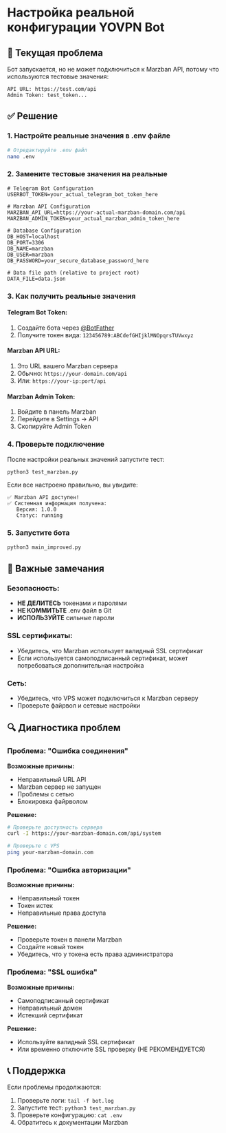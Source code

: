 # Настройка реальной конфигурации YOVPN Bot

## 🔧 Текущая проблема

Бот запускается, но не может подключиться к Marzban API, потому что используются тестовые значения:

```
API URL: https://test.com/api
Admin Token: test_token...
```

## ✅ Решение

### 1. Настройте реальные значения в .env файле

```bash
# Отредактируйте .env файл
nano .env
```

### 2. Замените тестовые значения на реальные

```env
# Telegram Bot Configuration
USERBOT_TOKEN=your_actual_telegram_bot_token_here

# Marzban API Configuration
MARZBAN_API_URL=https://your-actual-marzban-domain.com/api
MARZBAN_ADMIN_TOKEN=your_actual_marzban_admin_token_here

# Database Configuration
DB_HOST=localhost
DB_PORT=3306
DB_NAME=marzban
DB_USER=marzban
DB_PASSWORD=your_secure_database_password_here

# Data file path (relative to project root)
DATA_FILE=data.json
```

### 3. Как получить реальные значения

#### Telegram Bot Token:
1. Создайте бота через [@BotFather](https://t.me/BotFather)
2. Получите токен вида: `123456789:ABCdefGHIjklMNOpqrsTUVwxyz`

#### Marzban API URL:
1. Это URL вашего Marzban сервера
2. Обычно: `https://your-domain.com/api`
3. Или: `https://your-ip:port/api`

#### Marzban Admin Token:
1. Войдите в панель Marzban
2. Перейдите в Settings → API
3. Скопируйте Admin Token

### 4. Проверьте подключение

После настройки реальных значений запустите тест:

```bash
python3 test_marzban.py
```

Если все настроено правильно, вы увидите:
```
✅ Marzban API доступен!
✅ Системная информация получена:
   Версия: 1.0.0
   Статус: running
```

### 5. Запустите бота

```bash
python3 main_improved.py
```

## 🚨 Важные замечания

### Безопасность:
- **НЕ ДЕЛИТЕСЬ** токенами и паролями
- **НЕ КОММИТЬТЕ** .env файл в Git
- **ИСПОЛЬЗУЙТЕ** сильные пароли

### SSL сертификаты:
- Убедитесь, что Marzban использует валидный SSL сертификат
- Если используется самоподписанный сертификат, может потребоваться дополнительная настройка

### Сеть:
- Убедитесь, что VPS может подключиться к Marzban серверу
- Проверьте файрвол и сетевые настройки

## 🔍 Диагностика проблем

### Проблема: "Ошибка соединения"
**Возможные причины:**
- Неправильный URL API
- Marzban сервер не запущен
- Проблемы с сетью
- Блокировка файрволом

**Решение:**
```bash
# Проверьте доступность сервера
curl -I https://your-marzban-domain.com/api/system

# Проверьте с VPS
ping your-marzban-domain.com
```

### Проблема: "Ошибка авторизации"
**Возможные причины:**
- Неправильный токен
- Токен истек
- Неправильные права доступа

**Решение:**
- Проверьте токен в панели Marzban
- Создайте новый токен
- Убедитесь, что у токена есть права администратора

### Проблема: "SSL ошибка"
**Возможные причины:**
- Самоподписанный сертификат
- Неправильный домен
- Истекший сертификат

**Решение:**
- Используйте валидный SSL сертификат
- Или временно отключите SSL проверку (НЕ РЕКОМЕНДУЕТСЯ)

## 📞 Поддержка

Если проблемы продолжаются:
1. Проверьте логи: `tail -f bot.log`
2. Запустите тест: `python3 test_marzban.py`
3. Проверьте конфигурацию: `cat .env`
4. Обратитесь к документации Marzban